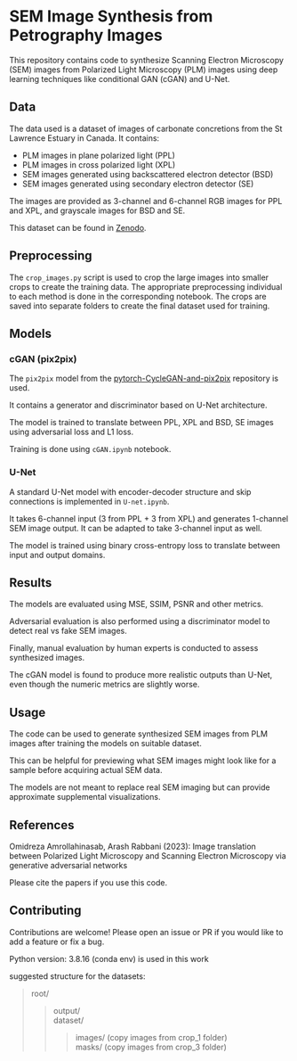 # SEM Image Synthesis from Petrography Images

This repository contains code to synthesize Scanning Electron Microscopy (SEM) images from Polarized Light Microscopy (PLM) images using deep learning techniques like conditional GAN (cGAN) and U-Net.

## Data
The data used is a dataset of images of carbonate concretions from the St Lawrence Estuary in Canada. It contains:

- PLM images in plane polarized light (PPL) 
- PLM images in cross polarized light (XPL)
- SEM images generated using backscattered electron detector (BSD)
- SEM images generated using secondary electron detector (SE) 

The images are provided as 3-channel and 6-channel RGB images for PPL and XPL, and grayscale images for BSD and SE. 

This dataset can be found in [Zenodo](https://zenodo.org/records/10056251).

## Preprocessing
The `crop_images.py` script is used to crop the large images into smaller crops to create the training data. 
The appropriate preprocessing individual to each method is done in the corresponding notebook.
The crops are saved into separate folders to create the final dataset used for training.

## Models

### cGAN (pix2pix)
The `pix2pix` model from the [pytorch-CycleGAN-and-pix2pix](https://github.com/junyanz/pytorch-CycleGAN-and-pix2pix) repository is used. 

It contains a generator and discriminator based on U-Net architecture.

The model is trained to translate between PPL, XPL and BSD, SE images using adversarial loss and L1 loss.

Training is done using `cGAN.ipynb` notebook.

### U-Net
A standard U-Net model with encoder-decoder structure and skip connections is implemented in `U-net.ipynb`.

It takes 6-channel input (3 from PPL + 3 from XPL) and generates 1-channel SEM image output. It can be adapted to take 3-channel input as well.

The model is trained using binary cross-entropy loss to translate between input and output domains.

## Results

The models are evaluated using MSE, SSIM, PSNR and other metrics.

Adversarial evaluation is also performed using a discriminator model to detect real vs fake SEM images.

Finally, manual evaluation by human experts is conducted to assess synthesized images.

The cGAN model is found to produce more realistic outputs than U-Net, even though the numeric metrics are slightly worse.

## Usage

The code can be used to generate synthesized SEM images from PLM images after training the models on suitable dataset.

This can be helpful for previewing what SEM images might look like for a sample before acquiring actual SEM data.

The models are not meant to replace real SEM imaging but can provide approximate supplemental visualizations.

## References

Omidreza Amrollahinasab, Arash Rabbani (2023): Image translation between Polarized Light Microscopy and Scanning Electron Microscopy via generative adversarial networks

Please cite the papers if you use this code.

## Contributing

Contributions are welcome! Please open an issue or PR if you would like to add a feature or fix a bug.

Python version: 3.8.16 (conda env) is used in this work<br />

suggested structure for the datasets: <br />

>root/ <br />
>>output/ <br />
>>dataset/ <br />
>>>images/ (copy images from crop_1 folder) <br />
>>>masks/ (copy images from crop_3 folder) <br />
  
